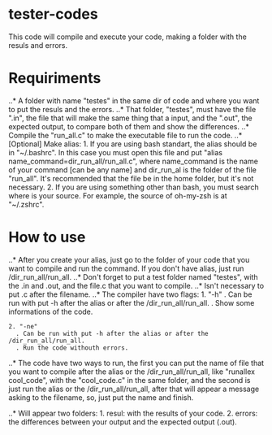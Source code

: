 # tester-codes
This code will compile and execute your code, making a folder with the resuls and errors.

# Requiriments
..* A folder with name "testes" in the same dir of code and where you want to put the resuls and the errors.
..* That folder, "testes", must have the file ".in", the file that will make the same thing that a input, and the ".out", the expected output, to compare both of them and show the differences.
..* Compile the "run_all.c" to make the executable file to run the code.
..* [Optional] Make alias:
    1. If you are using bash standart, the alias should be in "~/.bashrc". In this case you must open this file and put "alias name_command=dir_run_all/run_all.c", where name_command is the name of your command [can be any name] and dir_run_al is the folder of the file "run_all". It's recommended that the file be in the home folder, but it's not necessary.
    2. If you are using something other than bash, you must search where is your source. For example, the source of oh-my-zsh is at "~/.zshrc".
    
# How to use
..* After you create your alias, just go to the folder of your code that you want to compile and run the command. If you don't have alias, just run /dir_run_all/run_all.
..* Don't forget to put a test folder named "testes", with the .in and .out, and the file.c that you want to compile.
..* Isn't necessary to put .c after the filename.
..* The compiler have two flags:
    1. "-h" 
      . Can be run with put -h after the alias or after the /dir_run_all/run_all.
      . Show some informations of the code.
      
    2. "-ne"
      . Can be run with put -h after the alias or after the /dir_run_all/run_all.
      . Run the code withouth errors.
      
..* The code have two ways to run, the first you can put the name of file that you want to compile after the alias or the /dir_run_all/run_all, like "runallex cool_code", with the "cool_code.c" in the same folder, and the second is just run the alias or the /dir_run_all/run_all, after that will appear a message asking to the filename, so, just put the name and finish.

..* Will appear two folders: 
    1. resul: with the results of your code.
    2. errors: the differences between your output and the expected output (.out).
